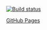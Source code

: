 [![Build status](https://ci.appveyor.com/api/projects/status/k1gwlcwkcpdhr7hx/branch/main?svg=true)](https://ci.appveyor.com/project/MaxKrch/ahj-lesson5-task2/branch/main)

[GitHub Pages](https://maxkrch.github.io/ahj-lesson5-task2/)